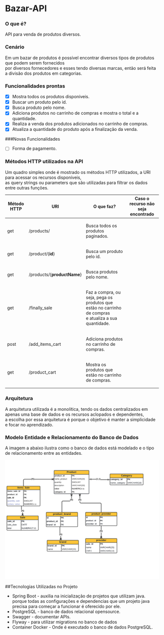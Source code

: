 # Bazar-API

### O que é?

API para venda de produtos diversos.

### Cenário
<p>
Em um bazar de produtos é possível encontrar diversos tipos de produtos que podem serem fornecidos<br>
por diversos fornecedores e esses tendo diversas marcas, então será feita a divisão dos produtos em categorias.</br>
</p>

### Funcionalidades prontas
- [X] Mostra todos os produtos disponíveis.
- [X] Buscar um produto pelo id.
- [X] Busca produto pelo nome.
- [X] Adiciona produtos no carrinho de compras e mostra o total e a quantidade.
- [X] Realiza a venda dos produtos adicionados no carrinho de compras.
- [X] Atualiza a quantidade do produto após a finalização da venda.

###Novas Funcionalidades
- [ ] Forma de pagamento.

### Métodos HTTP utilizados na API

<p>Um quadro simples onde é mostrado os métodos HTTP utilizados, a URI para acessar os recursos disponíveis,<br>
as query strings ou parameters que são utilizadas para filtrar os dados entre outras funções.</p> 

| Método HTTP |                        URI                |                O que faz?                                                                                                                             |                 Caso o recurso não seja encontrado
|---------------------|--------------------------------------------|------------------------------------------------------------------------------------------------------------------------------------------------------------|---------------------------------------------------------------------------------------------------------------|
|   get              |          /products/                     | <p>Busca todos os produtos paginados.</p>|
|   get              |    /product/{**id**}                 | <p>Busca um produto pelo id.</p>
|   get              | /products/{**productName**}   | <p>Busca produtos pelo nome.</p>
|   get              |         /finally_sale                    | <p>Faz a compra, ou seja, pega os produtos que estão no carrinho de compras </br>e atualiza a sua quantidade.</p> |
|   post             |        /add_items_cart               | <p>Adiciona produtos no carrinho de compras.</p>|
|   get              |      /product_cart                     |<p>Mostra os produtos que estão no carrinho de compras.</p>

### Arquitetura
<p>
A arquitetura utilizada é a monolítica, tendo os dados centralizados em apenas uma base de dados
e os recursos aclopados e dependentes,</br>a escolha por essa arquitetura é porque o objetivo é manter
a simplicidade e focar no aprendizado. 
</p>

### Modelo Entidade e Relacionamento do Banco de Dados
<p>
A imagem a abaixo ilustra como o banco de dados está modelado e o 
tipo de relacionamento entre as entidades.
</p>

![diagrama de entidade e relacionamentos](bazar/database/image-bd-bazar-03.png "BANCO DE DADOS BAZAR-API")

##Tecnologias Utilizadas no Projeto
- Spring Boot - auxilia na inicialização de projetos que utilizam java. porque todas as configurações e dependencias 
que um projeto java precisa para começar a funcionar é oferecido por ele.
- PostgreSQL - banco de dados relacional opensource.
- Swagger - documentar APIs.
- Flyway - para utilizar migrations no banco de dados
- Container Docker - Onde é executado o banco de dados PostgreSQL.